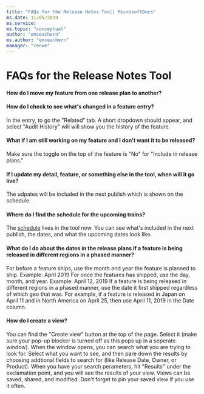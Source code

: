 ```yaml
---
title: "FAQs for the Release Notes Tool| MicrosoftDocs"
ms.date: 11/05/2019
ms.service: 
ms.topic: "conceptual"
author: "emceachern"
ms.author: "emceachern"
manager: "renwe"
---
```


# FAQs for the Release Notes Tool

#### How do I move my feature from one release plan to another?

#### How do I check to see what's changed in a feature entry?
In the entry, to go the "Related" tab. A short dropdown should appear, and select "Audit History" will will show you the history of the feature. 

#### What if I am still working on my feature and I don't want it to be released?
Make sure the toggle on the top of the feature is "No" for "Include in release plans."

#### If I update my detail, feature, or something else in the tool, when will it go live? 
The udpates will be included in the next publish which is shown on the schedule. 

#### Where do I find the schedule for the upcoming trains?
The [schedule](https://msit.powerbi.com/groups/fce55d85-50c2-4249-b054-60f8643ad13f/reports/0eb6f27b-2d3a-447d-9a6a-cf77f35bfbcd/ReportSection31aec9950d0006de8110) lives in the tool now. You can see what's included in the next publish, the dates, and what the upcoming dates look like.

#### What do I do about the dates in the release plans if a feature is being released in different regions in a phased manner? 
For before a feature ships, use the month and year the feature is planned to ship. Example: April 2019
For once the features has shipped, use the day, month, and year. Example: April 12, 2019
If a feature is being released in different regions in a phased manner, use the date it first shipped regardless of which geo that was. For example, if a feature is released in Japan on April 11 and in North America on April 25, then use April 11, 2019 in the Date column. 

#### How do I create a view?
You can find the "Create view" button at the top of the page.
Select it (make sure your pop-up blocker is turned off as this pops up in a seperate window).
When the window opens, you can search what you are trying to look for.
Select what you want to see, and then pare down the results by choosing addtional fields to search for (like Release Date, Owner, or Product). 
When you have your search perameters, hit "Results" under the exclamation point, and you will see the results of your view. 
Views can be saved, shared, and modified. 
Don't forget to pin your saved view if you use it often.

